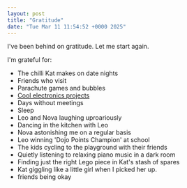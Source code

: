 ```yaml
---
layout: post
title: "Gratitude"
date: "Tue Mar 11 11:54:52 +0000 2025"
---
```


I've been behind on gratitude. Let me start again. 

I'm grateful for:

- The chilli Kat makes on date nights  
- Friends who visit  
- Parachute games and bubbles  
- [Cool electronics projects](https://joereddington.com/2025/03/09/advanced-spin-bike-speedometer.html)  
- Days without meetings  
- Sleep  
- Leo and Nova laughing uproariously  
- Dancing in the kitchen with Leo  
- Nova astonishing me on a regular basis  
- Leo winning 'Dojo Points Champion' at school  
- The kids cycling to the playground with their friends  
- Quietly listening to relaxing piano music in a dark room  
- Finding just the right Lego piece in Kat's stash of spares 
- Kat giggling like a little girl when I picked her up. 
- friends being okay 



